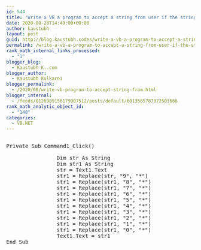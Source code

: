 ```yaml
---
id: 544
title: 'Write a VB a program to accept a string from user if the string contain any integer number that get replaced by *.'
date: 2020-08-28T14:49:00+00:00
author: kaustubh
layout: post
guid: http://blog.kaustubh.codes/write-a-vb-a-program-to-accept-a-string-from-user-if-the-string-contain-any-integer-number-that-get-replaced-by/
permalink: /write-a-vb-a-program-to-accept-a-string-from-user-if-the-string-contain-any-integer-number-that-get-replaced-by/
rank_math_internal_links_processed:
  - "1"
blogger_blog:
  - Kaustubh K..com
blogger_author:
  - Kaustubh Kulkarni
blogger_permalink:
  - /2020/08/write-vb-program-to-accept-string-from.html
blogger_internal:
  - /feeds/8126989156179907512/posts/default/6013565787372503666
rank_math_analytic_object_id:
  - "148"
categories:
  - VB.NET
---
```

<pre><br />Private Sub Command1_Click()<br /><br />                Dim str As String<br />                Dim str1 As String<br />                str = Text1.Text<br />                str1 = Replace(str, "9", "*")<br />                str1 = Replace(str1, "8", "*")<br />                str1 = Replace(str1, "7", "*")<br />                str1 = Replace(str1, "6", "*")<br />                str1 = Replace(str1, "5", "*")<br />                str1 = Replace(str1, "4", "*")<br />                str1 = Replace(str1, "3", "*")<br />                str1 = Replace(str1, "2", "*")<br />                str1 = Replace(str1, "1", "*")<br />                str1 = Replace(str1, "0", "*")<br />                Text1.Text = str1<br />End Sub<br />  <br />          <br /><br /><br /></pre>
